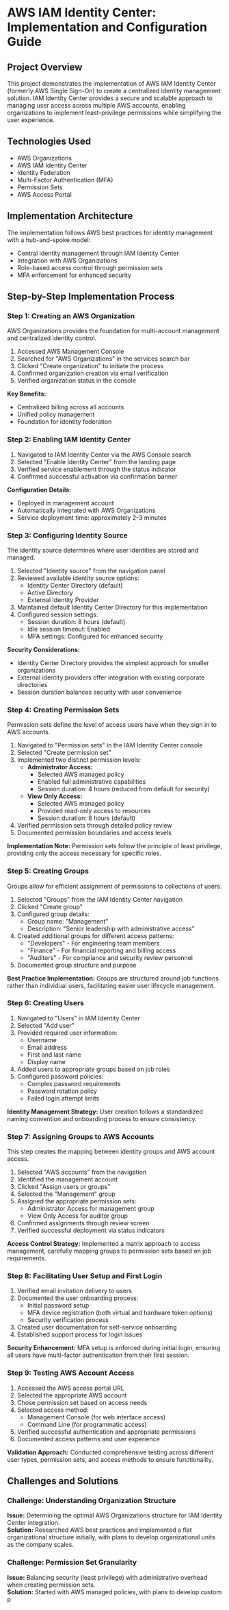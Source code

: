 # AWS IAM Identity Center: Implementation and Configuration Guide

## Project Overview

This project demonstrates the implementation of AWS IAM Identity Center (formerly AWS Single Sign-On) to create a centralized identity management solution. IAM Identity Center provides a secure and scalable approach to managing user access across multiple AWS accounts, enabling organizations to implement least-privilege permissions while simplifying the user experience.

## Technologies Used

- AWS Organizations
- AWS IAM Identity Center
- Identity Federation
- Multi-Factor Authentication (MFA)
- Permission Sets
- AWS Access Portal

## Implementation Architecture

The implementation follows AWS best practices for identity management with a hub-and-spoke model:
- Central identity management through IAM Identity Center
- Integration with AWS Organizations
- Role-based access control through permission sets
- MFA enforcement for enhanced security

## Step-by-Step Implementation Process

### Step 1: Creating an AWS Organization

AWS Organizations provides the foundation for multi-account management and centralized identity control.

1. Accessed AWS Management Console
2. Searched for "AWS Organizations" in the services search bar
3. Clicked "Create organization" to initiate the process
4. Confirmed organization creation via email verification
5. Verified organization status in the console

**Key Benefits:**
- Centralized billing across all accounts
- Unified policy management
- Foundation for identity federation

### Step 2: Enabling IAM Identity Center

1. Navigated to IAM Identity Center via the AWS Console search
2. Selected "Enable Identity Center" from the landing page
3. Verified service enablement through the status indicator
4. Confirmed successful activation via confirmation banner

**Configuration Details:**
- Deployed in management account
- Automatically integrated with AWS Organizations
- Service deployment time: approximately 2-3 minutes

### Step 3: Configuring Identity Source

The identity source determines where user identities are stored and managed.

1. Selected "Identity source" from the navigation panel
2. Reviewed available identity source options:
   - Identity Center Directory (default)
   - Active Directory
   - External Identity Provider
3. Maintained default Identity Center Directory for this implementation
4. Configured session settings:
   - Session duration: 8 hours (default)
   - Idle session timeout: Enabled
   - MFA settings: Configured for enhanced security

**Security Considerations:**
- Identity Center Directory provides the simplest approach for smaller organizations
- External identity providers offer integration with existing corporate directories
- Session duration balances security with user convenience

### Step 4: Creating Permission Sets

Permission sets define the level of access users have when they sign in to AWS accounts.

1. Navigated to "Permission sets" in the IAM Identity Center console
2. Selected "Create permission set"
3. Implemented two distinct permission levels:
   - **Administrator Access:**
     - Selected AWS managed policy
     - Enabled full administrative capabilities
     - Session duration: 4 hours (reduced from default for security)
   - **View Only Access:**
     - Selected AWS managed policy
     - Provided read-only access to resources
     - Session duration: 8 hours (default)
4. Verified permission sets through detailed policy review
5. Documented permission boundaries and access levels

**Implementation Note:**
Permission sets follow the principle of least privilege, providing only the access necessary for specific roles.

### Step 5: Creating Groups

Groups allow for efficient assignment of permissions to collections of users.

1. Selected "Groups" from the IAM Identity Center navigation
2. Clicked "Create group"
3. Configured group details:
   - Group name: "Management"
   - Description: "Senior leadership with administrative access"
4. Created additional groups for different access patterns:
   - "Developers" - For engineering team members
   - "Finance" - For financial reporting and billing access
   - "Auditors" - For compliance and security review personnel
5. Documented group structure and purpose

**Best Practice Implementation:**
Groups are structured around job functions rather than individual users, facilitating easier user lifecycle management.

### Step 6: Creating Users

1. Navigated to "Users" in IAM Identity Center
2. Selected "Add user"
3. Provided required user information:
   - Username
   - Email address
   - First and last name
   - Display name
4. Added users to appropriate groups based on job roles
5. Configured password policies:
   - Complex password requirements
   - Password rotation policy
   - Failed login attempt limits

**Identity Management Strategy:**
User creation follows a standardized naming convention and onboarding process to ensure consistency.

### Step 7: Assigning Groups to AWS Accounts

This step creates the mapping between identity groups and AWS account access.

1. Selected "AWS accounts" from the navigation
2. Identified the management account
3. Clicked "Assign users or groups"
4. Selected the "Management" group
5. Assigned the appropriate permission sets:
   - Administrator Access for management group
   - View Only Access for auditor group
6. Confirmed assignments through review screen
7. Verified successful deployment via status indicators

**Access Control Strategy:**
Implemented a matrix approach to access management, carefully mapping groups to permission sets based on job requirements.

### Step 8: Facilitating User Setup and First Login

1. Verified email invitation delivery to users
2. Documented the user onboarding process:
   - Initial password setup
   - MFA device registration (both virtual and hardware token options)
   - Security verification process
3. Created user documentation for self-service onboarding
4. Established support process for login issues

**Security Enhancement:**
MFA setup is enforced during initial login, ensuring all users have multi-factor authentication from their first session.

### Step 9: Testing AWS Account Access

1. Accessed the AWS access portal URL
2. Selected the appropriate AWS account
3. Chose permission set based on access needs
4. Selected access method:
   - Management Console (for web interface access)
   - Command Line (for programmatic access)
5. Verified successful authentication and appropriate permissions
6. Documented access patterns and user experience

**Validation Approach:**
Conducted comprehensive testing across different user types, permission sets, and access methods to ensure functionality.

## Challenges and Solutions

### Challenge: Understanding Organization Structure
**Issue:** Determining the optimal AWS Organizations structure for IAM Identity Center integration.  
**Solution:** Researched AWS best practices and implemented a flat organizational structure initially, with plans to develop organizational units as the company scales.

### Challenge: Permission Set Granularity
**Issue:** Balancing security (least privilege) with administrative overhead when creating permission sets.  
**Solution:** Started with AWS managed policies, with plans to develop custom p
